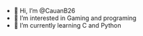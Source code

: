 - 👋 Hi, I’m @CauanB26
- 👀 I’m interested in Gaming and programing
- 🌱 I’m currently learning C and Python
<!---
CauanB26/CauanB26 is a ✨ special ✨ repository because its `README.md` (this file) appears on your GitHub profile.
You can click the Preview link to take a look at your changes.
--->
